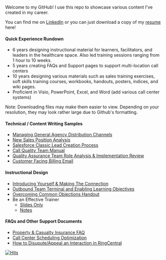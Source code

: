 Welcome to my GitHub! I use this repo to showcase various content I've created in my career. 

You can find me on [LinkedIn](www.linkedin.com/in/williampkane) or you can just download a copy of my [resume](examples/William%20Kane_Resume.pdf) here!

#### Quick Experience Rundown
* 6 years designing instructional material for learners, facilitators, and leaders in the healthcare space. Also led training sessions ranging from 1 hour to 10 weeks. 
* 5 years creating FAQs and Support pages to support multi-location call centers
* 10 years designing various materials such as sales training exercises, soft skills training courses, workbooks, handouts, posters, indices, and wiki pages. 
* Proficient in Visio, PowerPoint, Excel, and Word (add various call center systems)

Note: Downloading files may make them easier to view. Depending on your resolution, they may look rather large due to Github's formatting.

#### Technical / Content Writing Samples
* [Managing General Agency Distribution Channels](/examples/Distribution%20Channels%20Explained.pdf)
* [New Sales Position Analysis](examples/New%20Sales%20Position%20Analysis.pdf)
* [Salesforce Classic Lead Creation Process](examples/Salesforce%20Lead%20Creation%20Process.pdf)
* [Call Quality Team Manual](examples/Call%20Quality%20Team%20Manual_final.pdf)
* [Quality Assurance Team Role Analysis & Implementation Review](examples/QA%20Team%20Implementation.pdf)
* [Customer Facing Billing Email](examples/Check%20Paid%20to%20Patient%20Macro_final.pdf)

#### Instructional Design
* [Introducing Yourself & Making The Connection](examples/Call%20Team%20Intro%20%20Connection_Working%20Draft.pdf) 
* [Outbound Team Terminal and Enabling Learning Objectives](examples/Call%20Team%20Learning%20Objectives.pdf)
* [Overcoming Common Objections Handout](examples/Common%20Objections.pdf)
* Be an Effective Trainer
  - [Slides Only](examples/Be%20An%20Effective%20Trainer%20-%20Slides%20Only.pdf)
  - [Notes](examples/Be%20An%20Effective%20Trainer%20-%20Notes%20Pages.pdf) 
 
#### FAQs and Other Support Documents
* [Property & Casualty Insurance FAQ](/examples/Call%20Team%20FAQ.pdf)
* [Call Center Scheduling Optimization](/examples/Call%20Scheduling%20Optimization.pdf)
* [How to Disupute/Appeal an Interaction in RingCentral](examples/RingCentral%20Call%20Quality%20Appeals%20Process.pdf)






[![Hits](https://hits.seeyoufarm.com/api/count/incr/badge.svg?url=https%3A%2F%2Fgithub.com%2FWPTK%2Fwriting-samples&count_bg=%23A8A8A8&title_bg=%23555555&icon=&icon_color=%23E7E7E7&title=views&edge_flat=true)](https://hits.seeyoufarm.com)
